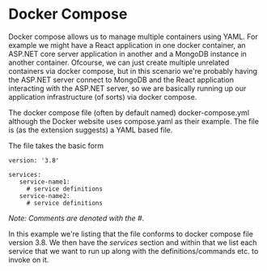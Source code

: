 # Docker Compose

Docker compose allows us to manage multiple containers using YAML. For example we might have a React application in one docker container, an ASP.NET core server application in another and a MongoDB instance in another container. Ofcourse, we can just create multiple unrelated containers via docker compose, but in this scenario we're probably having the ASP.NET server connect to MongoDB and the React application interacting with the ASP.NET server, so we are basically running up our application infrastructure (of sorts) via docker compose.

The docker compose file (often by default named) docker-compose.yml although the Docker website uses compose.yaml as their example. The file is (as the extension suggests) a YAML based file. 

The file takes the basic form

```
version: '3.8'

services:
   service-name1:
     # service definitions
   service-name2:
     # service definitions
```

_Note: Comments are denoted with the #_.

In this example we're listing that the file conforms to docker compose file version 3.8. We then have the _services_ section and within that we list each service that we want to run up along with the definitions/commands etc. to invoke on it.